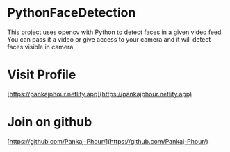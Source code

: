 # PythonFaceDetection

This project uses opencv with Python to detect faces in a given video feed. You can pass it a video or give access to your camera and it will detect faces visible in camera.

# Visit Profile 

[https://pankajphour.netlify.app](https://pankajphour.netlify.app)

# Join on github
[https://github.com/Pankaj-Phour/](https://github.com/Pankaj-Phour/)
